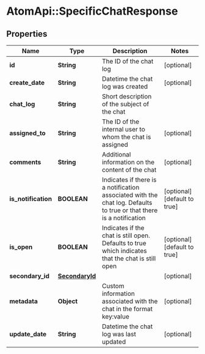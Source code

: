 # AtomApi::SpecificChatResponse

## Properties
Name | Type | Description | Notes
------------ | ------------- | ------------- | -------------
**id** | **String** | The ID of the chat log | [optional] 
**create_date** | **String** | Datetime the chat log was created | [optional] 
**chat_log** | **String** | Short description of the subject of the chat | 
**assigned_to** | **String** | The ID of the internal user to whom the chat is assigned | [optional] 
**comments** | **String** | Additional information on the content of the chat | [optional] 
**is_notification** | **BOOLEAN** | Indicates if there is a notification associated with the chat log. Defaults to true or that there is a notification | [optional] [default to true]
**is_open** | **BOOLEAN** | Indicates if the chat is still open. Defaults to true which indicates that the chat is still open | [optional] [default to true]
**secondary_id** | [**SecondaryId**](SecondaryId.md) |  | [optional] 
**metadata** | **Object** | Custom information associated with the chat in the format key:value | [optional] 
**update_date** | **String** | Datetime the chat log was last updated | [optional] 


